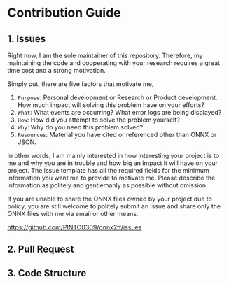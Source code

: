 # Contribution Guide

## 1. Issues
Right now, I am the sole maintainer of this repository. Therefore, my maintaining the code and cooperating with your research requires a great time cost and a strong motivation. 

Simply put, there are five factors that motivate me,

1. `Purpose`: Personal development or Research or Product development. How much impact will solving this problem have on your efforts?
2. `What`: What events are occurring? What error logs are being displayed?
3. `How`: How did you attempt to solve the problem yourself?
4. `Why`: Why do you need this problem solved?
5. `Resources`: Material you have cited or referenced other than ONNX or JSON.

In other words, I am mainly interested in how interesting your project is to me and why you are in trouble and how big an impact it will have on your project. The issue template has all the required fields for the minimum information you want me to provide to motivate me. Please describe the information as politely and gentlemanly as possible without omission.

If you are unable to share the ONNX files owned by your project due to policy, you are still welcome to politely submit an issue and share only the ONNX files with me via email or other means.

https://github.com/PINTO0309/onnx2tf/issues

## 2. Pull Request
## 3. Code Structure
